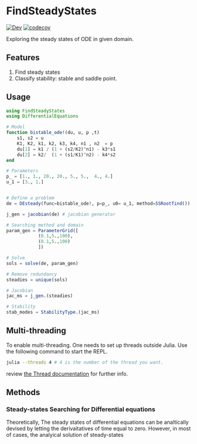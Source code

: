 # FindSteadyStates


[![Dev](https://img.shields.io/badge/docs-dev-blue.svg)](https://stevengogogo.github.io/FindSteadyStates.jl/dev) [![codecov](https://codecov.io/gh/stevengogogo/FindSteadyStates.jl/branch/master/graph/badge.svg?token=eNsRLcRA69)](https://codecov.io/gh/stevengogogo/FindSteadyStates.jl) 

Exploring the steady states of ODE in given domain.

## Features
1. Find steady states
2. Classify stability: stable and saddle point.


## Usage

```julia
using FindSteadyStates
using DifferentialEquations

# Model
function bistable_ode!(du, u, p ,t)
    s1, s2 = u
    K1, K2, k1, k2, k3, k4, n1 , n2  = p
    du[1] = k1 / (1 + (s2/K2)^n1) - k3*s1
    du[2] = k2/  (1 + (s1/K1)^n2) - k4*s2
end

# Parameters
p_ = [1., 1., 20., 20., 5., 5.,  4., 4.]
u_1 = [3., 1.]


# Define a problem
de = DEsteady(func=bistable_ode!, p=p_, u0= u_1, method=SSRootfind())

j_gen = jacobian(de) # jacobian generator

# Searching method and domain
param_gen = ParameterGrid([
            (0.1,5.,100),
            (0.1,5.,100)
            ])

# Solve
sols = solve(de, param_gen)

# Remove redundancy
steadies = unique(sols)

# Jacobian
jac_ms = j_gen.(steadies)

# Stability
stab_modes = StabilityType.(jac_ms)

```


## Multi-threading

To enable multi-threading. One needs to set up threads outside Julia. Use the following command to start the REPL.

```sh
julia --threads 4 # 4 is the number of the thread you want.
```
review [the Thread documentation](https://docs.julialang.org/en/v1/manual/multi-threading/) for further info.

##  Methods

### Steady-states Searching for Differential equations

Theoretically, The steady states of differential equations can be analtically devised by letting the derivaitatives of time equal to zero. However, in most of cases, the analyical solution of steady-states
